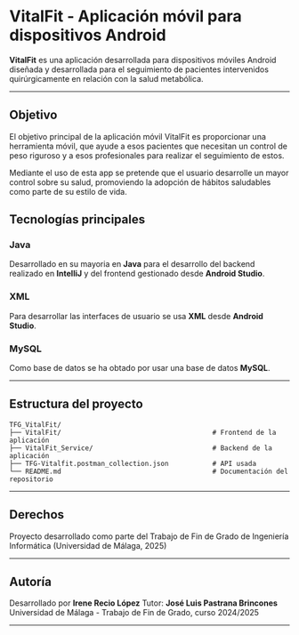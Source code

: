 # VitalFit - Aplicación móvil para dispositivos Android

**VitalFit** es una aplicación desarrollada para dispositivos móviles Android diseñada y desarrollada para el seguimiento de pacientes intervenidos quirúrgicamente en relación con la salud metabólica.

---

## Objetivo

El objetivo principal de la aplicación móvil VitalFit es proporcionar una herramienta móvil, que ayude a esos pacientes que necesitan un control de peso riguroso y a esos profesionales para realizar el seguimiento de estos.

Mediante el uso de esta app se pretende que el usuario desarrolle un mayor control sobre su salud, promoviendo la adopción de hábitos saludables como parte de su estilo de vida.

## Tecnologías principales

### Java
Desarrollado en su mayoria en **Java** para el desarrollo del backend realizado en **IntelliJ** y del frontend gestionado desde **Android Studio**.

### XML
Para desarrollar las interfaces de usuario se usa **XML** desde **Android Studio**.

### MySQL 
Como base de datos se ha obtado por usar una base de datos **MySQL**.

---

## Estructura del proyecto

```
TFG_VitalFit/
├── VitalFit/                                      # Frontend de la aplicación
├── VitalFit_Service/                              # Backend de la aplicación
├── TFG-Vitalfit.postman_collection.json           # API usada
└── README.md                                      # Documentación del repositorio
```

---

## Derechos

Proyecto desarrollado como parte del Trabajo de Fin de Grado de Ingeniería Informática (Universidad de Málaga, 2025)

---

## Autoría

Desarrollado por **Irene Recio López**
Tutor: **José Luis Pastrana Brincones**
Universidad de Málaga - Trabajo de Fin de Grado, curso 2024/2025

---
